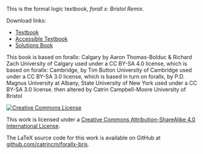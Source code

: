 This is the formal logic textbook, *forall x: Bristol Remix*.

Download links:

-   [Textbook](https://catrincm.github.io/forallx-bris/forallxbris.pdf)
-   [Accessible
    Textbook](https://catrincm.github.io/forallx-bris/forallxbris-accessible.pdf)
-   [Solutions
    Book](https://catrincm.github.io/forallx-bris/forallxsol.pdf)

This book is based on forallx: Calgary by Aaron Thomas-Bolduc & Richard
Zach University of Calgary used under a CC BY-SA 4.0 license, which is
based on forallx: Cambridge, by Tim Button University of Cambridge used
under a CC BY-SA 3.0 license, which is based in turn on forallx, by P.D.
Magnus University at Albany, State University of New York used under a
CC BY-SA 3.0 license. then altered by Catrin Campbell-Moore University
of Bristol

[![Creative Commons
License](./forallxbris%20page_files/88x31.png)](http://creativecommons.org/licenses/by-sa/4.0/)

This work is licensed under a [Creative Commons Attribution-ShareAlike
4.0 International
License](http://creativecommons.org/licenses/by-sa/4.0/).

The LaTeX source code for this work is available on GitHub at
[github.com/catrincm/forallx-bris](https://github.com/catrincm/forallx-bris).
